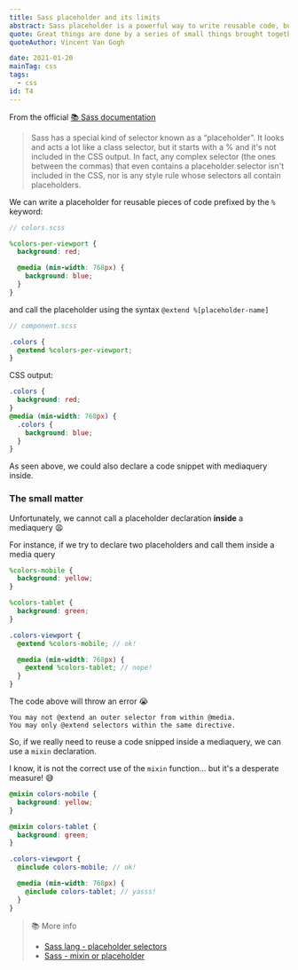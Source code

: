 ```yaml
---
title: Sass placeholder and its limits
abstract: Sass placeholder is a powerful way to write reusable code, but unfortunately it is not always applicable.
quote: Great things are done by a series of small things brought together
quoteAuthor: Vincent Van Gogh

date: 2021-01-20
mainTag: css
tags:
  - css
id: T4
---
```


From the official [📚 Sass documentation](https://sass-lang.com/documentation/style-rules/placeholder-selectors)

> Sass has a special kind of selector known as a “placeholder”. It looks and acts a lot like a class selector, but it starts with a % and it's not included in the CSS output. In fact, any complex selector (the ones between the commas) that even contains a placeholder selector isn't included in the CSS, nor is any style rule whose selectors all contain placeholders.

We can write a placeholder for reusable pieces of code prefixed by the `%` keyword:

```scss
// colors.scss

%colors-per-viewport {
  background: red;

  @media (min-width: 768px) {
    background: blue;
  }
}
```

and call the placeholder using the syntax `@extend %[placeholder-name]`

```scss
// component.scss

.colors {
  @extend %colors-per-viewport;
}
```

CSS output:

```css
.colors {
  background: red;
}
@media (min-width: 768px) {
  .colors {
    background: blue;
  }
}
```

As seen above, we could also declare a code snippet with mediaquery inside.

### The small matter

Unfortunately, we cannot call a placeholder declaration **inside** a mediaquery 😩

For instance, if we try to declare two placeholders and call them inside a media query

```scss
%colors-mobile {
  background: yellow;
}

%colors-tablet {
  background: green;
}
```

```scss
.colors-viewport {
  @extend %colors-mobile; // ok!

  @media (min-width: 768px) {
    @extend %colors-tablet; // nope!
  }
}
```

The code above will throw an error 😭

```shell
You may not @extend an outer selector from within @media.
You may only @extend selectors within the same directive.
```

So, if we really need to reuse a code snipped inside a mediaquery, we can use a `mixin` declaration.

I know, it is not the correct use of the `mixin` function... but it's a desperate measure! 😅


```scss
@mixin colors-mobile {
  background: yellow;
}

@mixin colors-tablet {
  background: green;
}
```

```scss
.colors-viewport {
  @include colors-mobile; // ok!

  @media (min-width: 768px) {
    @include colors-tablet; // yasss!
  }
}
```

> 📚 More info
>
> - [Sass lang - placeholder selectors](https://sass-lang.com/documentation/style-rules/placeholder-selectors)
> - [Sass - mixin or placeholder](https://www.sitepoint.com/sass-mixin-placeholder/)

